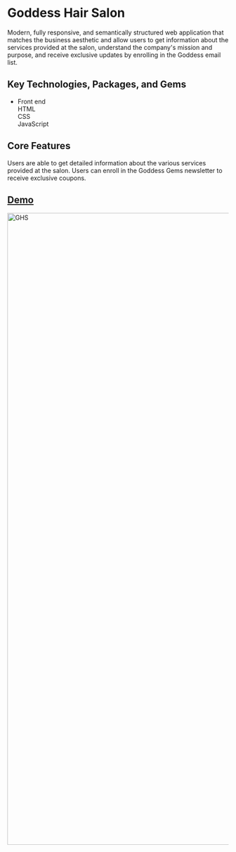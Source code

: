 # Goddess Hair Salon 

 Modern, fully responsive, and semantically structured web application that matches the business aesthetic and allow users to get information about the services provided at the salon, understand the company's mission and purpose, and receive exclusive updates by enrolling in the Goddess email list.

## Key Technologies, Packages, and Gems

- Front end <br>
HTML <br>
CSS <br>
JavaScript

## Core Features
Users are able to get detailed information about the various services provided at the salon.  Users can enroll in the Goddess Gems newsletter to receive exclusive coupons.


## [Demo](https://goddesshairsalon.netlify.app)
 <img width="1437" alt="GHS" src="https://user-images.githubusercontent.com/100317017/200155152-c1f0116d-eec9-4da7-93a0-3d41bd3b9a85.png">




